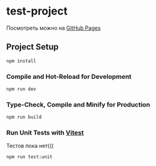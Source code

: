 # test-project

Посмотреть можно на [GitHub Pages](https://kabakov-vladislav-zg.github.io/test-project/)

## Project Setup

```sh
npm install
```

### Compile and Hot-Reload for Development

```sh
npm run dev
```

### Type-Check, Compile and Minify for Production

```sh
npm run build
```

### Run Unit Tests with [Vitest](https://vitest.dev/)

Тестов пока нет(((
```sh
npm run test:unit
```
